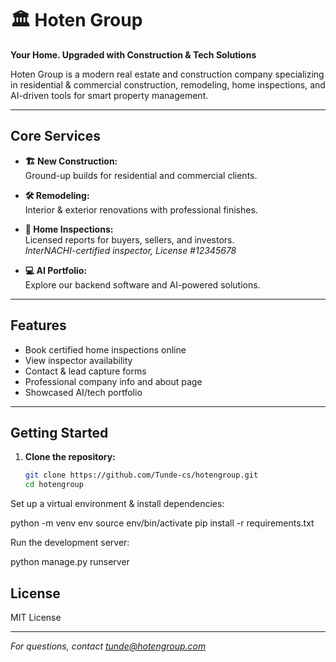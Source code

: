 # 🏛️ Hoten Group

**Your Home. Upgraded with Construction & Tech Solutions**

Hoten Group is a modern real estate and construction company specializing in residential & commercial construction, remodeling, home inspections, and AI-driven tools for smart property management.

---

## Core Services

- **🏗️ New Construction:**  
  Ground-up builds for residential and commercial clients.

- **🛠️ Remodeling:**  
  Interior & exterior renovations with professional finishes.

- **🏡 Home Inspections:**  
  Licensed reports for buyers, sellers, and investors.  
  *InterNACHI-certified inspector, License #12345678*

- **💻 AI Portfolio:**  
  Explore our backend software and AI-powered solutions.

---

## Features

- Book certified home inspections online
- View inspector availability
- Contact & lead capture forms
- Professional company info and about page
- Showcased AI/tech portfolio

---

## Getting Started

1. **Clone the repository:**
   ```bash
   git clone https://github.com/Tunde-cs/hotengroup.git
   cd hotengroup


Set up a virtual environment & install dependencies:

python -m venv env
source env/bin/activate
pip install -r requirements.txt


Run the development server:

python manage.py runserver


## License

MIT License

---

*For questions, contact [tunde@hotengroup.com](mailto:tunde@hotengroup.com)*
